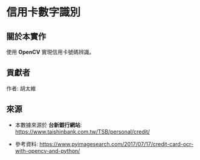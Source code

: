 # 信用卡數字識別

## 關於本實作

使用 **OpenCV** 實現信用卡號碼辨識。



## 貢獻者

作者: 胡太維



## 來源

+ 本數據來源於 **台新銀行網站**:  https://www.taishinbank.com.tw/TSB/personal/credit/

+ 參考資料: https://www.pyimagesearch.com/2017/07/17/credit-card-ocr-with-opencv-and-python/

  

